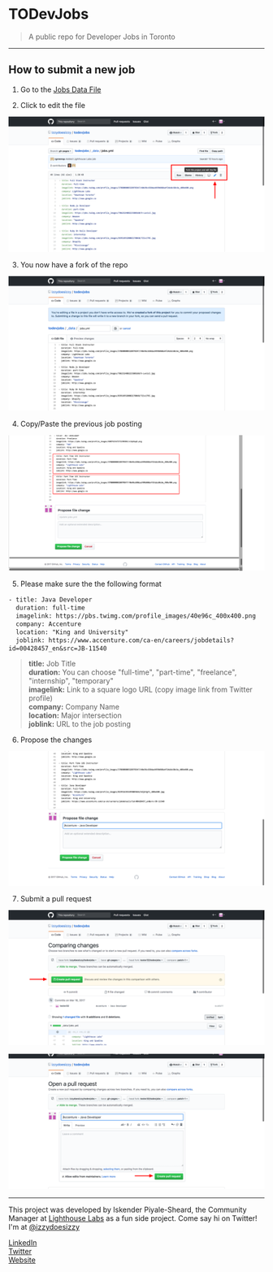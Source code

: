 # TODevJobs 
>A public repo for Developer Jobs in Toronto
<hr> 

## How to submit a new job


1. Go to the [Jobs Data File](https://github.com/izzydoesizzy/todevjobs/blob/gh-pages/_data/jobs.yml)

2. Click to edit the file


![Edit](/images/readme-images/01-forkedit.png)

3. You now have a fork of the repo


![Fork](/images/readme-images/02-fork.png)

4. Copy/Paste the previous job posting


![Duplicate](/images/readme-images/03-duplicate.png)

5. Please make sure the  the following format
```liquid
- title: Java Developer
  duration: full-time 
  imagelink: https://pbs.twimg.com/profile_images/40e96c_400x400.png 
  company: Accenture
  location: "King and University" 
  joblink: https://www.accenture.com/ca-en/careers/jobdetails?id=00428457_en&src=JB-11540
```

>**title:** Job Title  
>**duration:** You can choose "full-time", "part-time", "freelance", "internship", "temporary"  
>**imagelink:** Link to a square logo URL (copy image link from Twitter profile)  
>**company:** Company Name  
>**location:** Major intersection  
>**joblink:** URL to the job posting  



6. Propose the changes


![Propose Changes](/images/readme-images/04-proposechanges.png)

7. Submit a pull request


![Pull Request](/images/readme-images/05-pullrequest.png)


![Submit Pull Request](/images/readme-images/06-createpullrequest.png)

<hr>

This project was developed by Iskender Piyale-Sheard, the Community Manager at [Lighthouse Labs](http://bit.ly/izzydoesizzygithub) as a fun side project. Come say hi on Twitter! I'm at [@izzydoesizzy](http://www.twitter.com/izzydoesizzy)

[LinkedIn](https://www.linkedin.com/in/izzydoesizzy)  
[Twitter](http://twitter.com/izzydoesizzy)  
[Website](http://izzydoesizzy.com)

